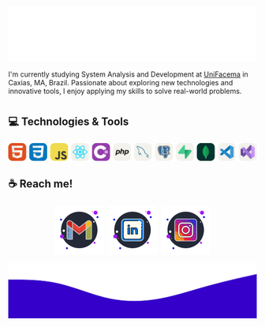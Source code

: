 ![top img](./images/top.svg)

I'm currently studying System Analysis and Development at [UniFacema](https://unifacema.edu.br/) in Caxias, MA, Brazil. Passionate about exploring new technologies and innovative tools, I enjoy applying my skills to solve real-world problems.

#

<h2 align="left">💻 Technologies & Tools</h2>

###

<div align="center">
	<picture style="object-position: 250px 125px;">
		<source media="(prefers-color-scheme: dark)" srcset="./icons/skills-dark.svg">
		<img src="./icons/skills-light.svg" alt="Skill Icons">
	</picture>
</div>

###

<h2 align="left">☕ Reach me!</h2>

###

<p align="center" style="display: flex; justify-content: center; gap: 0.5rem;">
  <a href="mailto:usaan.gabriel@gmail.com">
    <picture>
      <source srcset="./icons/gmail.svg" media="(prefers-color-scheme: light)">
      <img src="./icons/gmail-dark.svg" alt="Email" />
    </picture>
  </a>
  <a href="#" target="_blank">
    <picture>
      <source srcset="./icons/linkedin.svg" media="(prefers-color-scheme: light)">
      <img src="./icons/linkedin-dark.svg" alt="LinkedIn" />
    </picture>
  </a>
  <a href="#" target="_blank">
    <picture>
      <source srcset="./icons/instagram.svg" media="(prefers-color-scheme: light)">
      <img src="./icons/instagram-dark.svg" alt="Instagram" />
    </picture>
  </a>
</p>

![bottom img](./images/bottom.svg)
